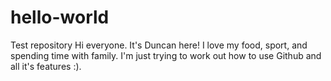 # hello-world
Test repository 
Hi everyone. It's Duncan here!
I love my food, sport, and spending time with family.
I'm just trying to work out how to use Github and all it's features :).  
